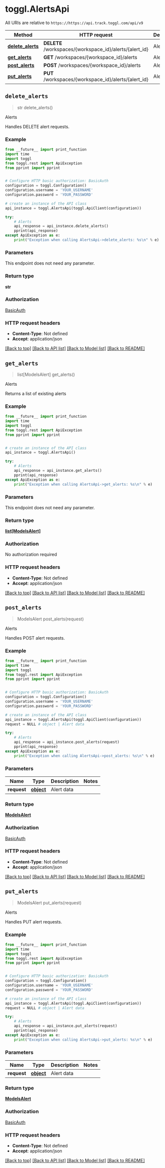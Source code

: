 # toggl.AlertsApi

All URIs are relative to `https://https://api.track.toggl.com/api/v9`

Method | HTTP request | Description
------------- | ------------- | -------------
[**delete_alerts**](AlertsApi.md#delete_alerts) | **DELETE** /workspaces/{workspace_id}/alerts/{alert_id} | Alerts
[**get_alerts**](AlertsApi.md#get_alerts) | **GET** /workspaces/{workspace_id}/alerts | Alerts
[**post_alerts**](AlertsApi.md#post_alerts) | **POST** /workspaces/{workspace_id}/alerts | Alerts
[**put_alerts**](AlertsApi.md#put_alerts) | **PUT** /workspaces/{workspace_id}/alerts/{alert_id} | Alerts


## `delete_alerts`
> str delete_alerts()

Alerts

Handles DELETE alert requests.

### Example

```python
from __future__ import print_function
import time
import toggl
from toggl.rest import ApiException
from pprint import pprint


# Configure HTTP basic authorization: BasicAuth
configuration = toggl.Configuration()
configuration.username = 'YOUR_USERNAME'
configuration.password = 'YOUR_PASSWORD'

# create an instance of the API class
api_instance = toggl.AlertsApi(toggl.ApiClient(configuration))

try:
    # Alerts
    api_response = api_instance.delete_alerts()
    pprint(api_response)
except ApiException as e:
    print("Exception when calling AlertsApi->delete_alerts: %s\n" % e)
```

### Parameters

This endpoint does not need any parameter.

### Return type

**str**

### Authorization

[BasicAuth](../README.md#BasicAuth)

### HTTP request headers

 - **Content-Type**: Not defined
 - **Accept**: application/json

[[Back to top]](#) [[Back to API list]](../README.md#documentation-for-api-endpoints) [[Back to Model list]](../README.md#documentation-for-models) [[Back to README]](../README.md)

## `get_alerts`
> list[ModelsAlert] get_alerts()

Alerts

Returns a list of existing alerts

### Example

```python
from __future__ import print_function
import time
import toggl
from toggl.rest import ApiException
from pprint import pprint


# create an instance of the API class
api_instance = toggl.AlertsApi()

try:
    # Alerts
    api_response = api_instance.get_alerts()
    pprint(api_response)
except ApiException as e:
    print("Exception when calling AlertsApi->get_alerts: %s\n" % e)
```

### Parameters

This endpoint does not need any parameter.

### Return type

[**list[ModelsAlert]**](ModelsAlert.md)

### Authorization

No authorization required

### HTTP request headers

 - **Content-Type**: Not defined
 - **Accept**: application/json

[[Back to top]](#) [[Back to API list]](../README.md#documentation-for-api-endpoints) [[Back to Model list]](../README.md#documentation-for-models) [[Back to README]](../README.md)

## `post_alerts`
> ModelsAlert post_alerts(request)

Alerts

Handles POST alert requests.

### Example

```python
from __future__ import print_function
import time
import toggl
from toggl.rest import ApiException
from pprint import pprint


# Configure HTTP basic authorization: BasicAuth
configuration = toggl.Configuration()
configuration.username = 'YOUR_USERNAME'
configuration.password = 'YOUR_PASSWORD'

# create an instance of the API class
api_instance = toggl.AlertsApi(toggl.ApiClient(configuration))
request = NULL # object | Alert data

try:
    # Alerts
    api_response = api_instance.post_alerts(request)
    pprint(api_response)
except ApiException as e:
    print("Exception when calling AlertsApi->post_alerts: %s\n" % e)
```

### Parameters


Name | Type | Description  | Notes
------------- | ------------- | ------------- | -------------
 **request** | [**object**](.md)| Alert data | 

### Return type

[**ModelsAlert**](ModelsAlert.md)

### Authorization

[BasicAuth](../README.md#BasicAuth)

### HTTP request headers

 - **Content-Type**: Not defined
 - **Accept**: application/json

[[Back to top]](#) [[Back to API list]](../README.md#documentation-for-api-endpoints) [[Back to Model list]](../README.md#documentation-for-models) [[Back to README]](../README.md)

## `put_alerts`
> ModelsAlert put_alerts(request)

Alerts

Handles PUT alert requests.

### Example

```python
from __future__ import print_function
import time
import toggl
from toggl.rest import ApiException
from pprint import pprint


# Configure HTTP basic authorization: BasicAuth
configuration = toggl.Configuration()
configuration.username = 'YOUR_USERNAME'
configuration.password = 'YOUR_PASSWORD'

# create an instance of the API class
api_instance = toggl.AlertsApi(toggl.ApiClient(configuration))
request = NULL # object | Alert data

try:
    # Alerts
    api_response = api_instance.put_alerts(request)
    pprint(api_response)
except ApiException as e:
    print("Exception when calling AlertsApi->put_alerts: %s\n" % e)
```

### Parameters


Name | Type | Description  | Notes
------------- | ------------- | ------------- | -------------
 **request** | [**object**](.md)| Alert data | 

### Return type

[**ModelsAlert**](ModelsAlert.md)

### Authorization

[BasicAuth](../README.md#BasicAuth)

### HTTP request headers

 - **Content-Type**: Not defined
 - **Accept**: application/json

[[Back to top]](#) [[Back to API list]](../README.md#documentation-for-api-endpoints) [[Back to Model list]](../README.md#documentation-for-models) [[Back to README]](../README.md)

